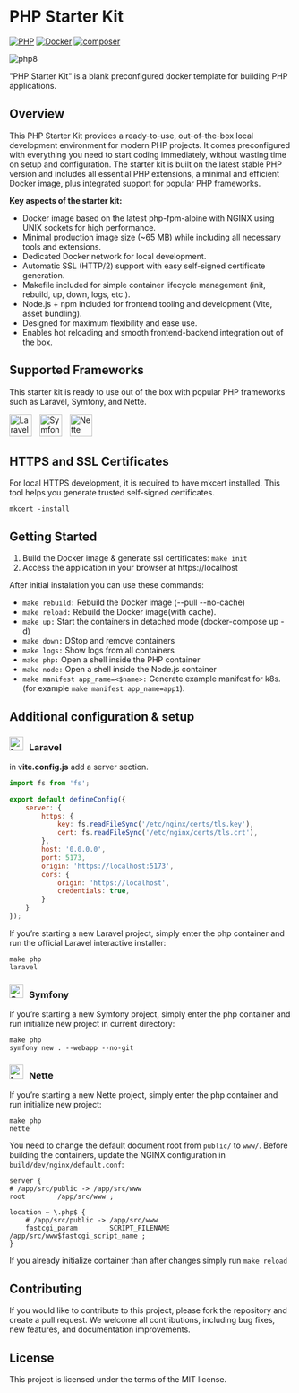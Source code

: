 # PHP Starter Kit

[![PHP](https://img.shields.io/badge/PHP-8.4-blue.svg)](http://php.net)
[![Docker](https://img.shields.io/badge/Docker-powered-blue.svg)](https://www.docker.com/)
[![composer](https://img.shields.io/badge/composer-latest-green.svg)](https://getcomposer.org/)

![php8](https://github.com/user-attachments/assets/265bf808-0e8e-40a8-87fe-f473a708208d)

"PHP Starter Kit" is a blank preconfigured docker template for building PHP applications.

## Overview

This PHP Starter Kit provides a ready-to-use, out-of-the-box local development environment for modern PHP projects. It comes preconfigured with
everything you need to start coding immediately, without wasting time on setup and configuration.
The starter kit is built on the latest stable PHP version and includes all essential PHP extensions, a minimal and efficient Docker image, plus
integrated support for popular PHP frameworks.

**Key aspects of the starter kit:**
- Docker image based on the latest php-fpm-alpine with NGINX using UNIX sockets for high performance.
- Minimal production image size (~65 MB) while including all necessary tools and extensions.
- Dedicated Docker network for local development.
- Automatic SSL (HTTP/2) support with easy self-signed certificate generation.
- Makefile included for simple container lifecycle management (init, rebuild, up, down, logs, etc.).
- Node.js + npm included for frontend tooling and development (Vite, asset bundling).
- Designed for maximum flexibility and ease use.
- Enables hot reloading and smooth frontend-backend integration out of the box.

## Supported Frameworks

This starter kit is ready to use out of the box with popular PHP frameworks such as Laravel, Symfony, and Nette.

<p align="left">
  <img src="https://laravel.com/img/logomark.min.svg" alt="Laravel" width="40" height="40" style="margin-right:10px;">
  <img src="https://symfony.com/logos/symfony_black_03.png" alt="Symfony" width="40" height="40" style="margin-right:10px;">
  <img src="https://avatars.githubusercontent.com/u/99965?s=200&v=4" alt="Nette" width="40" height="40">
</p>

## HTTPS and SSL Certificates

For local HTTPS development, it is required to have mkcert installed. This tool helps you generate trusted self-signed certificates.

```shell
mkcert -install
```

## Getting Started

1. Build the Docker image & generate ssl certificates: `make init`
2. Access the application in your browser at https://localhost

After initial instalation you can use these commands:

- `make rebuild:` Rebuild the Docker image (--pull --no-cache)
- `make reload:` Rebuild the Docker image(with cache).
- `make up:` Start the containers in detached mode (docker-compose up -d)
- `make down:` DStop and remove containers
- `make logs:` Show logs from all containers
- `make php:` Open a shell inside the PHP container
- `make node:` Open a shell inside the Node.js container
- `make manifest app_name=<$name>:` Generate example manifest for k8s. (for example `make manifest app_name=app1`).

## Additional configuration & setup

### <img src="https://laravel.com/img/logomark.min.svg" alt="Laravel" width="25" height="25" style="margin-right:10px;">Laravel

in v**ite.config.js** add a server section.

```js
import fs from 'fs';

export default defineConfig({
    server: {
        https: {
            key: fs.readFileSync('/etc/nginx/certs/tls.key'),
            cert: fs.readFileSync('/etc/nginx/certs/tls.crt'),
        },
        host: '0.0.0.0',
        port: 5173,
        origin: 'https://localhost:5173',
        cors: {
            origin: 'https://localhost',
            credentials: true,
        }
    }
});
```

If you’re starting a new Laravel project, simply enter the php container and run the official Laravel interactive installer:
```shell
make php
laravel
```

### <img src="https://symfony.com/logos/symfony_black_03.png" alt="Symfony" width="25" height="25" style="margin-right:10px;">Symfony
If you’re starting a new Symfony project, simply enter the php container and run initialize new project in current directory:
```shell
make php
symfony new . --webapp --no-git
```

### <img src="https://avatars.githubusercontent.com/u/99965?s=200&v=4" alt="Laravel" width="25" height="25" style="margin-right:10px;">Nette
If you’re starting a new Nette project, simply enter the php container and run initialize new project:
```shell
make php
nette
```

You need to change the default document root from `public/` to `www/`.
Before building the containers, update the NGINX configuration in `build/dev/nginx/default.conf`:

```editorconfig
server {
# /app/src/public -> /app/src/www
root        /app/src/www ;

location ~ \.php$ {
    # /app/src/public -> /app/src/www
    fastcgi_param        SCRIPT_FILENAME /app/src/www$fastcgi_script_name ;
}
```

If you already initialize container than after changes simply run `make reload`

## Contributing

If you would like to contribute to this project, please fork the repository and create a pull request. We welcome all
contributions, including bug fixes, new features, and documentation improvements.

## License

This project is licensed under the terms of the MIT license.